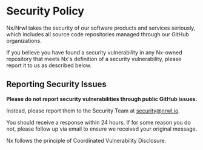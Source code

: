 # Security Policy

Nx/Nrwl takes the security of our software products and services seriously, which includes all source code repositories managed through our GitHub organizations.

If you believe you have found a security vulnerability in any Nx-owned repository that meets Nx's definition of a security vulnerability, please report it to us as described below.

## Reporting Security Issues

**Please do not report security vulnerabilities through public GitHub issues.**

Instead, please report them to the Security Team at security@nrwl.io.

You should receive a response within 24 hours. If for some reason you do not, please follow up via email to ensure we received your original message.

Nx follows the principle of Coordinated Vulnerability Disclosure.
